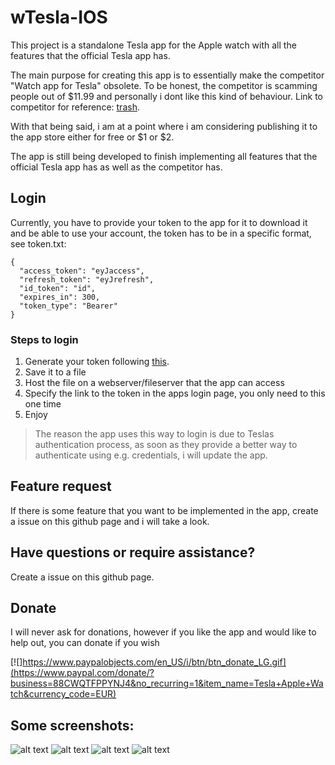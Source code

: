 # wTesla-IOS

This project is a standalone Tesla app for the Apple watch with all the features that the official Tesla app has.

The main purpose for creating this app is to essentially make the competitor "Watch app for Tesla" obsolete. To be honest, the competitor is scamming people out of $11.99 and personally i dont like this kind of behaviour. Link to competitor for reference: [trash](https://apps.apple.com/us/app/watch-app-for-tesla/id1512108917).

With that being said, i am at a point where i am considering publishing it to the app store either for free or $1 or $2.

The app is still being developed to finish implementing all features that the official Tesla app has as well as the competitor has.

## Login

Currently, you have to provide your token to the app for it to download it and be able to use your account, the token has to be in a specific format, see token.txt:

```
{
  "access_token": "eyJaccess",
  "refresh_token": "eyJrefresh",
  "id_token": "id",
  "expires_in": 300,
  "token_type": "Bearer"
}
```

### Steps to login

1. Generate your token following [this](https://tesla-api.timdorr.com/api-basics/authentication).
2. Save it to a file
3. Host the file on a webserver/fileserver that the app can access
4. Specify the link to the token in the apps login page, you only need to this one time
5. Enjoy

> The reason the app uses this way to login is due to Teslas authentication process, as soon as they provide a better way to authenticate using e.g. credentials, i will update the app.

## Feature request

If there is some feature that you want to be implemented in the app, create a issue on this github page and i will take a look.

## Have questions or require assistance?

Create a issue on this github page.

## Donate

I will never ask for donations, however if you like the app and would like to help out, you can donate if you wish

[![]https://www.paypalobjects.com/en_US/i/btn/btn_donate_LG.gif](https://www.paypal.com/donate/?business=88CWQTFPPYNJ4&no_recurring=1&item_name=Tesla+Apple+Watch&currency_code=EUR)


## Some screenshots:

![alt text](https://github.com/haha150/wTesla-IOS/blob/main/cars.png)
![alt text](https://github.com/haha150/wTesla-IOS/blob/main/asleep.png)
![alt text](https://github.com/haha150/wTesla-IOS/blob/main/online.png)
![alt text](https://github.com/haha150/wTesla-IOS/blob/main/actions.png)

